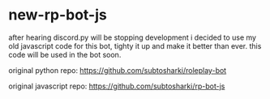 # new-rp-bot-js

after hearing discord.py will be stopping development i decided to use my old javascript code for this bot, tighty it up and make it better than ever. this code will be used in the bot soon.

original python repo: https://github.com/subtosharki/roleplay-bot

original javascript repo: https://github.com/subtosharki/rp-bot-js
